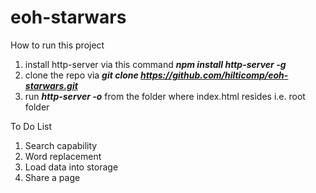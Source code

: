 # eoh-starwars

How to run this project

1. install http-server via this command ***npm install http-server -g***
2. clone the repo via ***git clone https://github.com/hilticomp/eoh-starwars.git***
3. run ***http-server -o*** from the folder where index.html resides i.e. root folder

To Do List
1. Search capability
2. Word replacement
3. Load data into storage
4. Share a page
